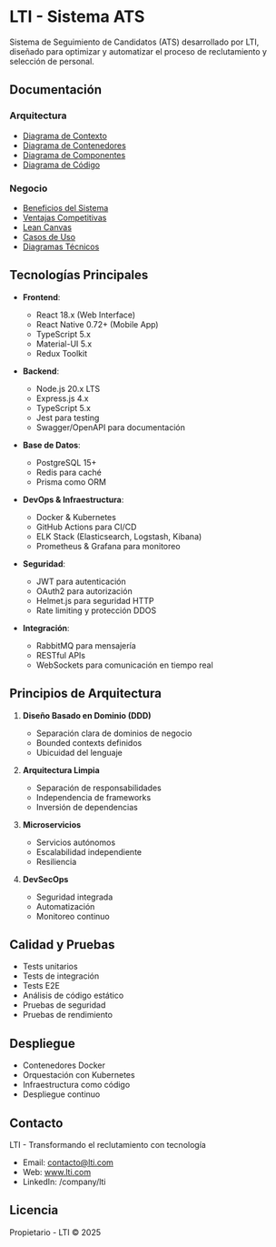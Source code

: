 # LTI - Sistema ATS

Sistema de Seguimiento de Candidatos (ATS) desarrollado por LTI, diseñado para optimizar y automatizar el proceso de reclutamiento y selección de personal.

## Documentación

### Arquitectura
- [Diagrama de Contexto](./docs/arquitectura/contexto.md)
- [Diagrama de Contenedores](./docs/arquitectura/contenedores.md)
- [Diagrama de Componentes](./docs/arquitectura/componentes.md)
- [Diagrama de Código](./docs/arquitectura/codigo.md)

### Negocio
- [Beneficios del Sistema](./docs/Negocio/beneficios.md)
- [Ventajas Competitivas](./docs/Negocio/ventajas_competitivas.md)
- [Lean Canvas](./docs/Negocio/lean_canvas.md)
- [Casos de Uso](./docs/Negocio/casos_uso.md)
- [Diagramas Técnicos](./docs/Negocio/diagramas.md)

## Tecnologías Principales

- **Frontend**:
  - React 18.x (Web Interface)
  - React Native 0.72+ (Mobile App)
  - TypeScript 5.x
  - Material-UI 5.x
  - Redux Toolkit

- **Backend**:
  - Node.js 20.x LTS
  - Express.js 4.x
  - TypeScript 5.x
  - Jest para testing
  - Swagger/OpenAPI para documentación

- **Base de Datos**:
  - PostgreSQL 15+
  - Redis para caché
  - Prisma como ORM

- **DevOps & Infraestructura**:
  - Docker & Kubernetes
  - GitHub Actions para CI/CD
  - ELK Stack (Elasticsearch, Logstash, Kibana)
  - Prometheus & Grafana para monitoreo

- **Seguridad**:
  - JWT para autenticación
  - OAuth2 para autorización
  - Helmet.js para seguridad HTTP
  - Rate limiting y protección DDOS

- **Integración**:
  - RabbitMQ para mensajería
  - RESTful APIs
  - WebSockets para comunicación en tiempo real

## Principios de Arquitectura

1. **Diseño Basado en Dominio (DDD)**
   - Separación clara de dominios de negocio
   - Bounded contexts definidos
   - Ubicuidad del lenguaje

2. **Arquitectura Limpia**
   - Separación de responsabilidades
   - Independencia de frameworks
   - Inversión de dependencias

3. **Microservicios**
   - Servicios autónomos
   - Escalabilidad independiente
   - Resiliencia

4. **DevSecOps**
   - Seguridad integrada
   - Automatización
   - Monitoreo continuo

## Calidad y Pruebas

- Tests unitarios
- Tests de integración
- Tests E2E
- Análisis de código estático
- Pruebas de seguridad
- Pruebas de rendimiento

## Despliegue

- Contenedores Docker
- Orquestación con Kubernetes
- Infraestructura como código
- Despliegue continuo

## Contacto

LTI - Transformando el reclutamiento con tecnología
- Email: contacto@lti.com
- Web: www.lti.com
- LinkedIn: /company/lti

## Licencia

Propietario - LTI © 2025